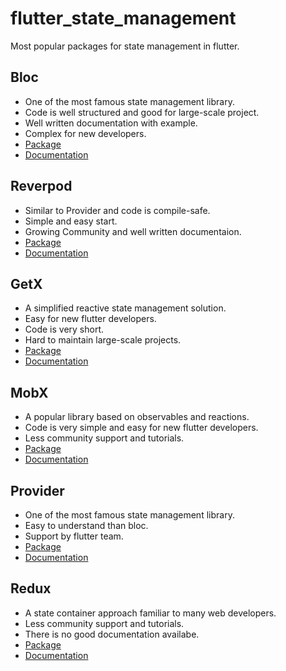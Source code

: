# flutter_state_management
Most popular packages for state management in flutter.

## Bloc
- One of the most famous state management library.
- Code is well structured and good for large-scale project.
- Well written documentation with example.
- Complex for new developers.
- <a href="https://pub.dev/packages/flutter_bloc">Package</a>
- <a href="https://bloclibrary.dev/#/gettingstarted">Documentation</a>

## Reverpod
- Similar to Provider and code is compile-safe.
- Simple and easy start.
- Growing Community and well written documentaion.
- <a href="https://pub.dev/packages/riverpod">Package</a>
- <a href="https://riverpod.dev/docs/getting_started">Documentation</a>

## GetX
- A simplified reactive state management solution.
- Easy for new flutter developers.
- Code is very short.
- Hard to maintain large-scale projects.
- <a href="https://pub.dev/packages/get">Package</a>
- <a href="https://chornthorn.github.io/getx-docs/index">Documentation</a>

## MobX
- A popular library based on observables and reactions.
- Code is very simple and easy for new flutter developers.
- Less community support and tutorials.
- <a href="https://pub.dev/packages/mobx">Package</a>
- <a href="https://mobx.netlify.app/">Documentation</a>

## Provider
- One of the most famous state management library.
- Easy to understand than bloc.
- Support by flutter team.
- <a href="https://pub.dev/packages/provider">Package</a>
- <a href="https://pub.dev/documentation/provider/latest/provider/provider-library.html">Documentation</a>

## Redux
- A state container approach familiar to many web developers.
- Less community support and tutorials.
- There is no good documentation availabe.
- <a href="https://pub.dev/packages/flutter_redux">Package</a>
- <a href="https://pub.dev/documentation/redux/latest/">Documentation</a>

